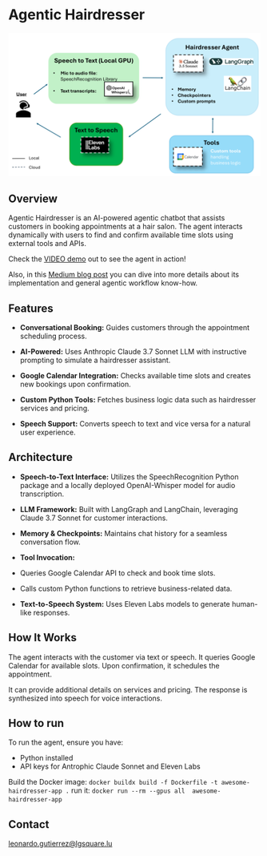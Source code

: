 # Agentic Hairdresser
![architecture](docs/Agentic-workflow-hairdresser.png)
## Overview

Agentic Hairdresser is an AI-powered agentic chatbot that assists customers in booking appointments at a hair salon. The agent interacts dynamically with users to find and confirm available time slots using external tools and APIs.

Check the [VIDEO demo](https://www.loom.com/share/22298871df9944ddb503d26cf8c75bbd?sid=09dd3a89-13f0-4be3-82be-af44eee3f82d) out to see the agent in action!

Also, in this [Medium blog post](https://medium.com/@lgsquare/meet-agentic-hairdresser-a-voice-activated-ai-chatbot-for-seamless-appointment-scheduling-powered-a5af9fcd52a9) you can dive into more details about its implementation and general agentic workflow know-how.

## Features

* **Conversational Booking:** Guides customers through the appointment scheduling process.

* **AI-Powered:** Uses Anthropic Claude 3.7 Sonnet LLM with instructive prompting to simulate a hairdresser assistant.

* **Google Calendar Integration:** Checks available time slots and creates new bookings upon confirmation.

* **Custom Python Tools:** Fetches business logic data such as hairdresser services and pricing.

* **Speech Support:** Converts speech to text and vice versa for a natural user experience.

## Architecture

* **Speech-to-Text Interface:** Utilizes the SpeechRecognition Python package and a locally deployed OpenAI-Whisper model for audio transcription.

* **LLM Framework:** Built with LangGraph and LangChain, leveraging Claude 3.7 Sonnet for customer interactions.

* **Memory & Checkpoints:** Maintains chat history for a seamless conversation flow.

* **Tool Invocation:**

* Queries Google Calendar API to check and book time slots.

* Calls custom Python functions to retrieve business-related data.

* **Text-to-Speech System:** Uses Eleven Labs models to generate human-like responses.

## How It Works

The agent interacts with the customer via text or speech. It queries Google Calendar for available slots. Upon confirmation, it schedules the appointment.

It can provide additional details on services and pricing. The response is synthesized into speech for voice interactions.

## How to run

To run the agent, ensure you have:

* Python installed
* API keys for Antrophic Claude Sonnet and Eleven Labs


Build the Docker image:
`
docker buildx build -f Dockerfile -t awesome-hairdresser-app .
`
run it:
`
docker run --rm --gpus all  awesome-hairdresser-app
`

## Contact
leonardo.gutierrez@lgsquare.lu
